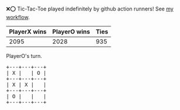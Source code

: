 :x::o: Tic-Tac-Toe played indefinitely by github action runners! See [my workflow](.github/workflows/play.yaml).

|PlayerX wins|PlayerO wins|Ties|
|-|-|-|
|2095|2028|935|

PlayerO's turn.

<pre>
+---+---+---+
| X |   | O |
+---+---+---+
| X | X |   |
+---+---+---+
| O |   |   |
+---+---+---+
</pre>